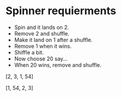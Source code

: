 # Spinner requierments

* Spin and it lands on 2.
* Remove 2 and shuffle.
* Make it land on 1 after a shuffle.
* Remove 1 when it wins.
* Shiffle a bit.
* Now choose 20 say...
* When 20 wins, remove and shuffle.


[2, 3, 1, 54]

[1, 54, 2, 3]